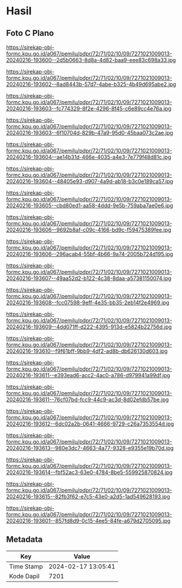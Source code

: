 # Hasil

## Foto C Plano

https://sirekap-obj-formc.kpu.go.id/a067/pemilu/pdpr/72/71/02/10/09/7271021009013-20240216-193600--2d5b0663-8d8a-4d82-baa9-eee83c698a33.jpg

https://sirekap-obj-formc.kpu.go.id/a067/pemilu/pdpr/72/71/02/10/09/7271021009013-20240216-193602--8ad8443b-57d7-4abe-b325-4b49d695abe2.jpg

https://sirekap-obj-formc.kpu.go.id/a067/pemilu/pdpr/72/71/02/10/09/7271021009013-20240216-193603--fc774329-8f2e-4296-8f45-c6e89cc4e76a.jpg

https://sirekap-obj-formc.kpu.go.id/a067/pemilu/pdpr/72/71/02/10/09/7271021009013-20240216-193603--6f10704d-829b-47a9-95d0-45baa073c2ae.jpg

https://sirekap-obj-formc.kpu.go.id/a067/pemilu/pdpr/72/71/02/10/09/7271021009013-20240216-193604--ae14b31d-466e-4035-a4e3-7e779f48d81c.jpg

https://sirekap-obj-formc.kpu.go.id/a067/pemilu/pdpr/72/71/02/10/09/7271021009013-20240216-193604--48405e93-d907-4a9d-ab18-b3c0e189ca57.jpg

https://sirekap-obj-formc.kpu.go.id/a067/pemilu/pdpr/72/71/02/10/09/7271021009013-20240216-193605--cbd80ed1-aa58-4ddd-9e5b-759aba7ae0e6.jpg

https://sirekap-obj-formc.kpu.go.id/a067/pemilu/pdpr/72/71/02/10/09/7271021009013-20240216-193606--9692b8af-c09c-4166-bd9c-f59475389fee.jpg

https://sirekap-obj-formc.kpu.go.id/a067/pemilu/pdpr/72/71/02/10/09/7271021009013-20240216-193606--296acab4-55bf-4b66-9a74-2005b724d195.jpg

https://sirekap-obj-formc.kpu.go.id/a067/pemilu/pdpr/72/71/02/10/09/7271021009013-20240216-193607--49aa52d2-b122-4c38-8daa-a57381150074.jpg

https://sirekap-obj-formc.kpu.go.id/a067/pemilu/pdpr/72/71/02/10/09/7271021009013-20240216-193608--fcc07598-9eff-4e35-bb35-2eb14f2e4969.jpg

https://sirekap-obj-formc.kpu.go.id/a067/pemilu/pdpr/72/71/02/10/09/7271021009013-20240216-193609--4dd071ff-d222-4395-913d-e5824b22756d.jpg

https://sirekap-obj-formc.kpu.go.id/a067/pemilu/pdpr/72/71/02/10/09/7271021009013-20240216-193610--f9f61bff-9bb9-4df2-ad8b-db626130d603.jpg

https://sirekap-obj-formc.kpu.go.id/a067/pemilu/pdpr/72/71/02/10/09/7271021009013-20240216-193611--e393ead6-acc2-4ac0-a786-d979941a99df.jpg

https://sirekap-obj-formc.kpu.go.id/a067/pemilu/pdpr/72/71/02/10/09/7271021009013-20240216-193611--76cf07bd-fcc9-44c9-ac3d-8d02efdb57be.jpg

https://sirekap-obj-formc.kpu.go.id/a067/pemilu/pdpr/72/71/02/10/09/7271021009013-20240216-193612--6dc02a2b-0641-4666-9729-c26a7353554d.jpg

https://sirekap-obj-formc.kpu.go.id/a067/pemilu/pdpr/72/71/02/10/09/7271021009013-20240216-193613--980e3dc7-4663-4a77-9328-e9355e19b70d.jpg

https://sirekap-obj-formc.kpu.go.id/a067/pemilu/pdpr/72/71/02/10/09/7271021009013-20240216-193614--fbf52ac3-63e0-4784-8be5-559925870824.jpg

https://sirekap-obj-formc.kpu.go.id/a067/pemilu/pdpr/72/71/02/10/09/7271021009013-20240216-193615--82fb3f62-e7c5-43e0-a2d5-1ad549628193.jpg

https://sirekap-obj-formc.kpu.go.id/a067/pemilu/pdpr/72/71/02/10/09/7271021009013-20240216-193601--857fd8d9-0c15-4ee5-84fe-a679d2705095.jpg


## Metadata

| Key        | Value               |
| ---------- | ------------------- |
| Time Stamp | 2024-02-17 13:05:41 |
| Kode Dapil | 7201                |



